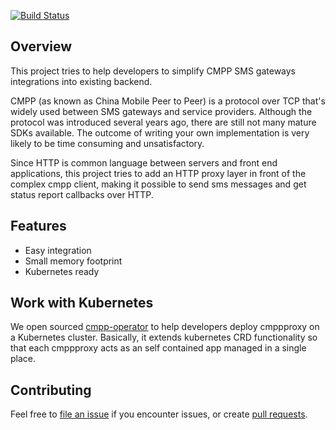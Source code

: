 [![Build Status][1]][2]

## Overview

This project tries to help developers to simplify CMPP SMS gateways integrations into existing backend.

CMPP (as known as China Mobile Peer to Peer) is a protocol over TCP that's widely used between SMS gateways and service providers. Although the protocol was introduced several years ago, there are still not many mature SDKs available. The outcome of writing your own implementation is very likely to be time consuming and unsatisfactory.

Since HTTP is common language between servers and front end applications, this project tries to add an HTTP proxy layer in front of the complex cmpp client, making it possible to send sms messages and get status report callbacks over HTTP.

## Features

* Easy integration
* Small memory footprint
* Kubernetes ready

## Work with Kubernetes

We open sourced [cmpp-operator][8] to help developers deploy cmppproxy on a Kubernetes cluster. Basically, it extends kubernetes CRD functionality so that each cmppproxy acts as an self contained app managed in a single place.

## Contributing

Feel free to [file an issue][4] if you encounter issues, or create [pull requests][6].


[1]: https://travis-ci.org/sinoreps/cmppproxy.svg?branch=master
[2]: https://travis-ci.org/sinoreps/cmppproxy
[4]: https://github.com/sinoreps/cmppproxy/issues
[6]: https://github.com/sinoreps/cmppproxy/pulls
[8]: https://github.com/sinoreps/cmpp-operator

